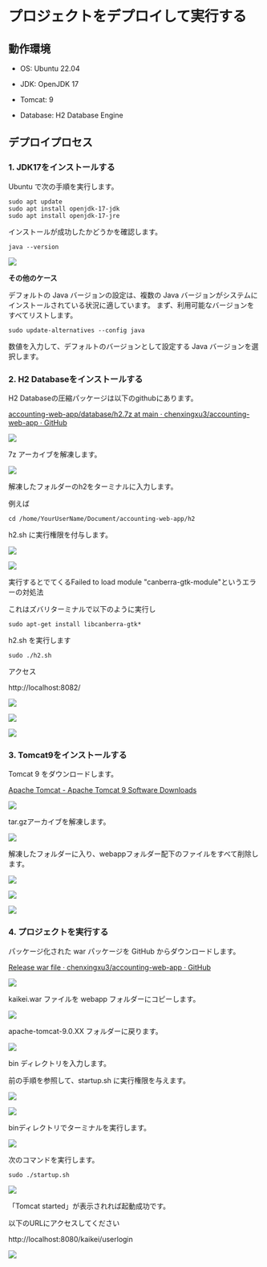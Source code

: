 # プロジェクトをデプロイして実行する

## 動作環境

- OS: Ubuntu 22.04

- JDK: OpenJDK 17

- Tomcat: 9

- Database: H2 Database Engine

## デプロイプロセス

### 1. JDK17をインストールする

Ubuntu で次の手順を実行します。

```shell
sudo apt update 
sudo apt install openjdk-17-jdk
sudo apt install openjdk-17-jre
```

インストールが成功したかどうかを確認します。

```shell
java --version
```

![](assets_deploy-and-run-the-project/2024-04-10-17-09-06-image.png)

**その他のケース**

デフォルトの Java バージョンの設定は、複数の Java バージョンがシステムにインストールされている状況に適しています。 まず、利用可能なバージョンをすべてリストします。

```shell
sudo update-alternatives --config java
```

数値を入力して、デフォルトのバージョンとして設定する Java バージョンを選択します。



### 2. H2 Databaseをインストールする

H2 Databaseの圧縮パッケージは以下のgithubにあります。

[accounting-web-app/database/h2.7z at main · chenxingxu3/accounting-web-app · GitHub](https://github.com/chenxingxu3/accounting-web-app/blob/main/database/h2.7z)

![](assets_deploy-and-run-the-project/2024-04-10-16-46-40-image.png)

7z アーカイブを解凍します。

![](assets_deploy-and-run-the-project/2024-04-10-17-16-33-image.png)

解凍したフォルダーのh2をターミナルに入力します。

例えば

```shell
cd /home/YourUserName/Document/accounting-web-app/h2
```

h2.sh に実行権限を付与します。

![](assets_deploy-and-run-the-project/2024-04-10-17-23-53-image.png)

![](assets_deploy-and-run-the-project/2024-04-10-17-24-17-image.png)

実行するとでてくるFailed to load module "canberra-gtk-module"というエラーの対処法

これはズバリターミナルで以下のように実行し

```shell
sudo apt-get install libcanberra-gtk*
```

h2.sh を実行します

```shell
sudo ./h2.sh
```

アクセス

http://localhost:8082/

![](assets_deploy-and-run-the-project/2024-04-10-17-32-12-image.png)

![](assets_deploy-and-run-the-project/2024-04-10-17-33-13-image.png)

![](assets_deploy-and-run-the-project/2024-04-10-17-33-54-image.png)



### 3. Tomcat9をインストールする

Tomcat 9 をダウンロードします。

[Apache Tomcat - Apache Tomcat 9 Software Downloads](https://tomcat.apache.org/download-90.cgi)

![](assets_deploy-and-run-the-project/2024-04-10-17-36-45-image.png)

tar.gzアーカイブを解凍します。

![](assets_deploy-and-run-the-project/2024-04-10-17-38-09-image.png)

解凍したフォルダーに入り、webappフォルダー配下のファイルをすべて削除します。

![](assets_deploy-and-run-the-project/2024-04-10-17-39-41-image.png)

![](assets_deploy-and-run-the-project/2024-04-10-17-40-03-image.png)

![](assets_deploy-and-run-the-project/2024-04-10-17-40-41-image.png)







### 4. プロジェクトを実行する

パッケージ化された war パッケージを GitHub からダウンロードします。

[Release war file · chenxingxu3/accounting-web-app · GitHub](https://github.com/chenxingxu3/accounting-web-app/releases/tag/v0.0.1)

![](assets_deploy-and-run-the-project/2024-04-10-16-51-12-image.png)

kaikei.war ファイルを webapp フォルダーにコピーします。

![](assets_deploy-and-run-the-project/2024-04-10-17-42-30-image.png)

apache-tomcat-9.0.XX フォルダーに戻ります。

![](assets_deploy-and-run-the-project/2024-04-10-17-44-07-image.png)

bin ディレクトリを入力します。

前の手順を参照して、startup.sh に実行権限を与えます。

![](assets_deploy-and-run-the-project/2024-04-10-17-51-21-image.png)

![](assets_deploy-and-run-the-project/2024-04-10-17-51-50-image.png)

binディレクトリでターミナルを実行します。

![](assets_deploy-and-run-the-project/2024-04-10-17-48-07-image.png)

次のコマンドを実行します。

```shell
sudo ./startup.sh
```

![](assets_deploy-and-run-the-project/2024-04-10-17-53-17-image.png)

「Tomcat started」が表示されれば起動成功です。

以下のURLにアクセスしてください

http://localhost:8080/kaikei/userlogin

![](assets_deploy-and-run-the-project/2024-04-10-18-00-44-image.png)


